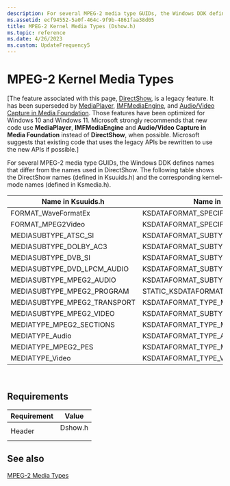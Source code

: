 ```yaml
---
description: For several MPEG-2 media type GUIDs, the Windows DDK defines names that differ from the names used in DirectShow. The following table shows the DirectShow names (defined in Ksuuids.h) and the corresponding kernel-mode names (defined in Ksmedia.h).
ms.assetid: ecf94552-5a0f-464c-9f9b-4861faa38d05
title: MPEG-2 Kernel Media Types (Dshow.h)
ms.topic: reference
ms.date: 4/26/2023
ms.custom: UpdateFrequency5
---
```


# MPEG-2 Kernel Media Types

\[The feature associated with this page, [DirectShow](/windows/win32/directshow/directshow), is a legacy feature. It has been superseded by [MediaPlayer](/uwp/api/Windows.Media.Playback.MediaPlayer), [IMFMediaEngine](/windows/win32/api/mfmediaengine/nn-mfmediaengine-imfmediaengine), and [Audio/Video Capture in Media Foundation](windows/win32/medfound/audio-video-capture-in-media-foundation). Those features have been optimized for Windows 10 and Windows 11. Microsoft strongly recommends that new code use **MediaPlayer**, **IMFMediaEngine** and **Audio/Video Capture in Media Foundation** instead of **DirectShow**, when possible. Microsoft suggests that existing code that uses the legacy APIs be rewritten to use the new APIs if possible.\]

For several MPEG-2 media type GUIDs, the Windows DDK defines names that differ from the names used in DirectShow. The following table shows the DirectShow names (defined in Ksuuids.h) and the corresponding kernel-mode names (defined in Ksmedia.h).



| Name in Ksuuids.h              | Name in Ksmedia.h                          |
|--------------------------------|--------------------------------------------|
| FORMAT\_WaveFormatEx           | KSDATAFORMAT\_SPECIFIER\_WAVEFORMATEX      |
| FORMAT\_MPEG2Video             | KSDATAFORMAT\_SPECIFIER\_MPEG2\_VIDEO      |
| MEDIASUBTYPE\_ATSC\_SI         | KSDATAFORMAT\_SUBTYPE\_ATSC\_SI            |
| MEDIASUBTYPE\_DOLBY\_AC3       | KSDATAFORMAT\_SUBTYPE\_AC3\_AUDIO          |
| MEDIASUBTYPE\_DVB\_SI          | KSDATAFORMAT\_SUBTYPE\_DVB\_SI             |
| MEDIASUBTYPE\_DVD\_LPCM\_AUDIO | KSDATAFORMAT\_SUBTYPE\_LPCM\_AUDIO         |
| MEDIASUBTYPE\_MPEG2\_AUDIO     | KSDATAFORMAT\_SUBTYPE\_MPEG2\_AUDIO        |
| MEDIASUBTYPE\_MPEG2\_PROGRAM   | STATIC\_KSDATAFORMAT\_TYPE\_MPEG2\_PROGRAM |
| MEDIASUBTYPE\_MPEG2\_TRANSPORT | KSDATAFORMAT\_TYPE\_MPEG2\_TRANSPORT       |
| MEDIASUBTYPE\_MPEG2\_VIDEO     | KSDATAFORMAT\_SUBTYPE\_MPEG2\_VIDEO        |
| MEDIATYPE\_MPEG2\_SECTIONS     | KSDATAFORMAT\_TYPE\_MPEG2\_SECTIONS        |
| MEDIATYPE\_Audio               | KSDATAFORMAT\_TYPE\_AUDIO                  |
| MEDIATYPE\_MPEG2\_PES          | KSDATAFORMAT\_TYPE\_MPEG2\_PES             |
| MEDIATYPE\_Video               | KSDATAFORMAT\_TYPE\_VIDEO                  |



 

## Requirements



| Requirement | Value |
|-------------------|------------------------------------------------------------------------------------|
| Header<br/> | <dl> <dt>Dshow.h</dt> </dl> |



## See also

<dl> <dt>

[MPEG-2 Media Types](mpeg-2-media-types.md)
</dt> </dl>

 

 




